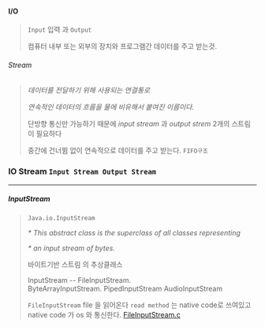 #### I/O

> `Input` 입력 과 `Output` 
>
> 컴퓨터 내부 또는 외부의 장치와 프로그램간 데이터를 주고 받는것.

###### Stream

> *데이터를 전달하기 위해 사용되는 연결통로*
>
> *연속적인 데이터의 흐름을 물에 비유해서 붙여진 이름이다.*
>
> 단방향 통신만 가능하기 때문에 *input stream* 과 *output strem* 2개의 스트림이 필요하다
>
> 중간에 건너뜀 없이 연속적으로 데이터를 주고 받는다. `FIFO구조`



### IO Stream `Input Stream Output Stream`

---



##### InputStream

> `Java.io.InputStream` 
>
> *\* This abstract class is the superclass of all classes representing*
>
>  *\* an input stream of bytes.*
>
> 바이트기반 스트림 의 추상클래스
>
> InputStream --
> 						FileInputStream.				
> 						ByteArrayInputStream.
> 						PipedInputStream
> 						AudioInputStream
>
> 
>
> `FileInputStream` file 을 읽어온다
> `read method` 는 native code로 쓰여있고 native code 가 os 와 통신한다.  [FileInputStream.c](http://hg.openjdk.java.net/jdk8/jdk8/jdk/file/0a5b87833562/src/share/native/java/io/FileInputStream.c)
>
> 
>
> 






